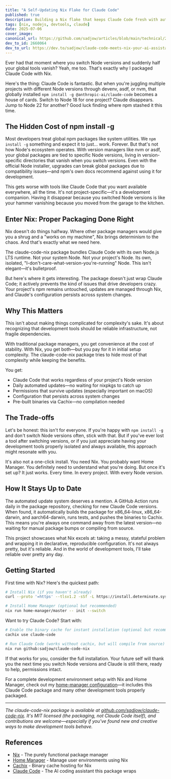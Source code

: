 ```yaml
---
title: "A Self-Updating Nix Flake for Claude Code"
published: true
description: Building a Nix flake that keeps Claude Code fresh with automated daily updates
tags: [nix, nodejs, devtools, claude]
date: 2025-07-06
cover_image: 
canonical_url: https://github.com/sadjow/articles/blob/main/technical/2025/claude-code-meets-nix.md
dev_to_id: 2660064
dev_to_url: https://dev.to/sadjow/claude-code-meets-nix-your-ai-assistant-properly-packaged-9k5
---
```


Ever had that moment where you switch Node versions and suddenly half your global tools vanish? Yeah, me too. That's exactly why I packaged Claude Code with Nix.

Here's the thing: Claude Code is fantastic. But when you're juggling multiple projects with different Node versions through devenv, asdf, or nvm, that globally installed `npm install -g @anthropic-ai/claude-code` becomes a house of cards. Switch to Node 18 for one project? Claude disappears. Jump to Node 22 for another? Good luck finding where npm stashed it this time.

## The Hidden Cost of npm install -g

Most developers treat global npm packages like system utilities. We `npm install -g` something and expect it to just... work. Forever. But that's not how Node's ecosystem operates. With version managers like nvm or asdf, your global packages are tied to specific Node versions, living in version-specific directories that vanish when you switch versions. Even with the official Node installer, upgrades can break global packages due to compatibility issues—and npm's own docs recommend against using it for development.

This gets worse with tools like Claude Code that you want available everywhere, all the time. It's not project-specific—it's a development companion. Having it disappear because you switched Node versions is like your hammer vanishing because you moved from the garage to the kitchen.

## Enter Nix: Proper Packaging Done Right

Nix doesn't do things halfway. Where other package managers would give you a shrug and a "works on my machine", Nix brings determinism to the chaos. And that's exactly what we need here.

The claude-code-nix package bundles Claude Code with its own Node.js LTS runtime. Not your system Node. Not your project's Node. Its own, isolated, "I-don't-care-what-version-you're-running" Node. This isn't elegant—it's bulletproof.

But here's where it gets interesting. The package doesn't just wrap Claude Code; it actively prevents the kind of issues that drive developers crazy. Your project's npm remains untouched, updates are managed through Nix, and Claude's configuration persists across system changes.

## Why This Matters

This isn't about making things complicated for complexity's sake. It's about recognizing that development tools should be reliable infrastructure, not fragile dependencies.

With traditional package managers, you get convenience at the cost of stability. With Nix, you get both—but you pay for it in initial setup complexity. The claude-code-nix package tries to hide most of that complexity while keeping the benefits.

You get:
- Claude Code that works regardless of your project's Node version
- Daily automated updates—no waiting for nixpkgs to catch up
- Permissions that survive updates (especially important on macOS)
- Configuration that persists across system changes
- Pre-built binaries via Cachix—no compilation needed

## The Trade-offs

Let's be honest: this isn't for everyone. If you're happy with `npm install -g` and don't switch Node versions often, stick with that. But if you've ever lost a tool after switching versions, or if you just appreciate having your development tools properly isolated and always available, this approach might resonate with you.

It's also not a one-click install. You need Nix. You probably want Home Manager. You definitely need to understand what you're doing. But once it's set up? It just works. Every time. In every project. With every Node version.

## How It Stays Up to Date

The automated update system deserves a mention. A GitHub Action runs daily in the package repository, checking for new Claude Code versions. When found, it automatically builds the package for x86_64-linux, x86_64-darwin, and aarch64-darwin, runs tests, and pushes the binaries to Cachix. This means you're always one command away from the latest version—no waiting for manual package bumps or compiling from source.

This project showcases what Nix excels at: taking a messy, stateful problem and wrapping it in declarative, reproducible configuration. It's not always pretty, but it's reliable. And in the world of development tools, I'll take reliable over pretty any day.

## Getting Started

First time with Nix? Here's the quickest path:

```bash
# Install Nix (if you haven't already)
curl --proto '=https' --tlsv1.2 -sSf -L https://install.determinate.systems/nix | sh -s -- install

# Install Home Manager (optional but recommended)
nix run home-manager/master -- init --switch
```

Want to try Claude Code? Start with:

```bash
# Enable the binary cache for instant installation (optional but recommended)
cachix use claude-code

# Run Claude Code (works without cachix, but will compile from source)
nix run github:sadjow/claude-code-nix
```

If that works for you, consider the full installation. Your future self will thank you the next time you switch Node versions and Claude is still there, ready to help, permissions intact.

For a complete development environment setup with Nix and Home Manager, check out my [home-manager configuration](https://github.com/sadjow/home-manager)—it includes this Claude Code package and many other development tools properly packaged.

---

*The claude-code-nix package is available at [github.com/sadjow/claude-code-nix](https://github.com/sadjow/claude-code-nix). It's MIT licensed (the packaging, not Claude Code itself), and contributions are welcome—especially if you've found new and creative ways to make development tools behave.*

## References

- [Nix](https://nixos.org/) - The purely functional package manager
- [Home Manager](https://github.com/nix-community/home-manager) - Manage user environments using Nix
- [Cachix](https://cachix.org/) - Binary cache hosting for Nix
- [Claude Code](https://claude.ai/code) - The AI coding assistant this package wraps
